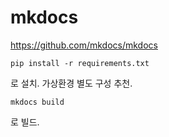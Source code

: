 # mkdocs   

https://github.com/mkdocs/mkdocs

```
pip install -r requirements.txt
```
로 설치. 가상환경 별도 구성 추천.  

```
mkdocs build
```
로 빌드. 